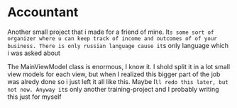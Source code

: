 # Accountant
Another small project that i made for a friend of mine. It`s some sort of organizer where u can keep track of income and outcomes of of your business. There is only russian language cause it`s only language which i was asked about

The MainViewModel class is enormous, I know it. I shold split it in a lot small view models for each view, but when I realized this bigger 
part of the job was alredy done so i just left it all like this. Maybe I`ll redo this later, but not now. Anyway it`s only another 
training-project and I probably writing this just for myself

